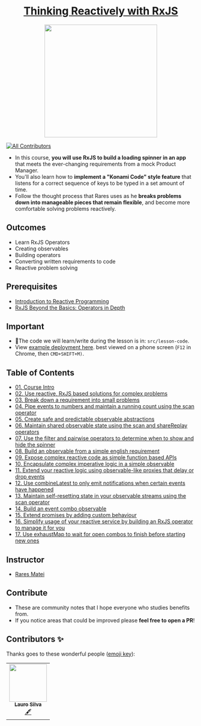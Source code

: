 <h1 align="center"><a href="https://egghead.io/courses/thinking-reactively-with-rxjs">Thinking Reactively with RxJS</a></h1>

<p align="center"><img src="https://d2eip9sf3oo6c2.cloudfront.net/series/square_covers/000/000/447/full/EGH_ThinkingRxJs.png" width="300"/></p>

    
[![All Contributors](https://img.shields.io/badge/all_contributors-1-orange.svg?style=flat-square)](#contributors-)
    
<!-- ALL-CONTRIBUTORS-BADGE:END -->
</p>

- In this course, **you will use RxJS to build a loading spinner in an app** that meets the ever-changing requirements from a mock Product Manager.
- You'll also learn how to **implement a "Konami Code" style feature** that listens for a correct sequence of keys to be typed in a set amount of time.
- Follow the thought process that Rares uses as he **breaks problems down into manageable pieces that remain flexible**, and become more comfortable solving problems reactively.

## Outcomes

- Learn RxJS Operators
- Creating observables
- Building operators
- Converting written requirements to code
- Reactive problem solving

## Prerequisites

- [Introduction to Reactive Programming](https://egghead.io/courses/introduction-to-reactive-programming)
- [RxJS Beyond the Basics: Operators in Depth](https://egghead.io/courses/rxjs-beyond-the-basics-operators-in-depth)

## Important

- 🚧The code we will learn/write during the lesson is in: `src/lesson-code`.
- View [example deployment here](https://vigilant-visvesvaraya-945613.netlify.com). best viewed on a phone screen (`F12` in Chrome, then `CMD+SHIFT+M)`.

## Table of Contents

- [01. Course Intro](01-rxjs-course-intro.md)
- [02. Use reactive, RxJS based solutions for complex problems](02-rxjs-use-reactive-rxjs-based-solutions-for-complex-problems.md)
- [03. Break down a requirement into small problems](03-rxjs-break-down-a-requirement-into-small-problems.md)
- [04. Pipe events to numbers and maintain a running count using the scan operator](04-rxjs-pipe-events-to-numbers-and-maintain-a-running-count-using-the-scan-operator.md)
- [05. Create safe and predictable observable abstractions](05-rxjs-create-safe-and-predictable-observable-abstractions.md)
- [06. Maintain shared observable state using the scan and shareReplay operators](06-rxjs-maintain-shared-observable-state-using-the-scan-and-sharereplay-operators.md)
- [07. Use the filter and pairwise operators to determine when to show and hide the spinner](07-rxjs-use-the-filter-and-pairwise-operators-to-determine-when-to-show-and-hide-the-spinner.md)
- [08. Build an observable from a simple english requirement](08-rxjs-build-an-observable-from-a-simple-english-requirement.md)
- [09. Expose complex reactive code as simple function based APIs](09-rxjs-expose-complex-reactive-code-as-simple-function-based-apis.md)
- [10. Encapsulate complex imperative logic in a simple observable](10-rxjs-encapsulate-complex-imperative-logic-in-a-simple-observable.md)
- [11. Extend your reactive logic using observable-like proxies that delay or drop events](11-rxjs-extend-your-reactive-logic-using-observable-like-proxies-that-delay-or-drop-events.md)
- [12. Use combineLatest to only emit notifications when certain events have happened](12-rxjs-use-combinelatest-to-only-emit-notifications-when-certain-events-have-happened.md)
- [13. Maintain self-resetting state in your observable streams using the scan operator](13-rxjs-maintain-self-resetting-state-in-your-observable-streams-using-the-scan-operator.md)
- [14. Build an event combo observable](14-rxjs-build-an-event-combo-observable.md)
- [15. Extend promises by adding custom behaviour](15-rxjs-extend-promises-by-adding-custom-behaviour.md)
- [16. Simplify usage of your reactive service by building an RxJS operator to manage it for you](16-rxjs-simplify-usage-of-your-reactive-service-by-building-an-rxjs-operator-to-manage-it-for-you.md)
- [17. Use exhaustMap to wait for open combos to finish before starting new ones](17-rxjs-use-exhaustmap-to-wait-for-open-combos-to-finish-before-starting-new-ones.md)

## Instructor

- [Rares Matei](https://egghead.io/instructors/rares-matei)

## Contribute

- These are community notes that I hope everyone who studies benefits from.
- If you notice areas that could be improved please **feel free to open a PR**!

## Contributors ✨

Thanks goes to these wonderful people ([emoji key](https://allcontributors.org/docs/en/emoji-key)):
<table>
  <tr>
    <td align="center"><a href="https://laurosilva.com"><img src="https://avatars2.githubusercontent.com/u/57044804?v=4" width="100px;" alt=""/><br /><sub><b>Lauro Silva</b></sub></a><br /><a href="#content-laurosilvacom" title="Content">🖋</a></td>
</table>

